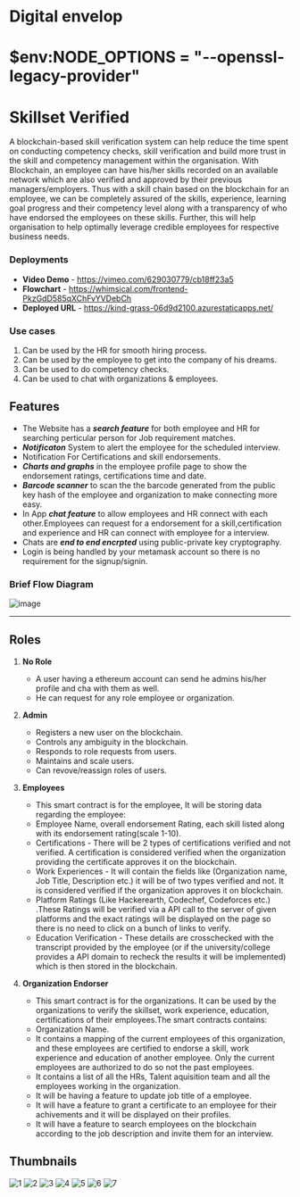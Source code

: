 # Digital envelop
# $env:NODE_OPTIONS = "--openssl-legacy-provider"

# Skillset Verified

A blockchain-based skill verification system can help reduce the time spent on conducting competency checks, skill verification and build more trust in the skill and competency management within the organisation. With Blockchain, an employee can have his/her skills recorded on an available network which are also verified and approved by their previous managers/employers. Thus with a skill chain based on the blockchain for an employee, we can be completely assured of the skills, experience, learning goal progress and their competency level along with a transparency of who have endorsed the employees on these skills. Further, this will help organisation to help optimally leverage credible employees for respective business needs.

### Deployments

- **Video Demo** - https://vimeo.com/629030779/cb18ff23a5
- **Flowchart** - https://whimsical.com/frontend-PkzGdD585qXChFvYVDebCh
- **Deployed URL** - https://kind-grass-06d9d2100.azurestaticapps.net/

### Use cases

1. Can be used by the HR for smooth hiring process.
2. Can be used by the employee to get into the company of his dreams.
3. Can be used to do competency checks.
4. Can be used to chat with organizations & employees.

## Features

- The Website has a _**search feature**_ for both employee and HR for searching perticular person for Job requirement matches.
- _**Notificaton**_ System to alert the employee for the scheduled interview.
- Notification For Certifications and skill endorsements.
- _**Charts and graphs**_ in the employee profile page to show the endorsement ratings, certifications time and date.
- _**Barcode scanner**_ to scan the the barcode generated from the public key hash of the employee and organization to make connecting more easy.
- In App _**chat feature**_ to allow employees and HR connect with each other.Employees can request for a endorsement for a skill,certification and experience and HR can connect with employee for a interview.
- Chats are _**end to end encrpted**_ using public-private key cryptography.
- Login is being handled by your metamask account so there is no requirement for the signup/signin.

### Brief Flow Diagram
![image](https://user-images.githubusercontent.com/64866670/139016957-94d8ff46-c6c8-4c36-97bb-7e75473e3ae3.png)

---

## Roles

1. **No Role**
    - A user having a ethereum account can send he admins his/her profile and cha with them as well.
    - He can request for any role employee or organization.


2. **Admin**
    - Registers a new user on the blockchain.
    - Controls any ambiguity in the blockchain.
    - Responds to role requests from users.
    - Maintains and scale users.
    - Can revove/reassign roles of users.


3. **Employees**
    - This smart contract is for the employee, It will be storing data regarding the employee:
    - Employee Name, overall endorsement Rating, each skill listed along with its endorsement rating(scale 1-10).
    - Certifications - There will be 2 types of certifications verified and not verified. A certification is considered verified when the organization providing the certificate approves it on the blockchain.
    - Work Experiences - It will contain the fields like (Organization name, Job Title, Description etc.) it will be of two types verified and not. It is considered verified if the organization approves it on blockchain.
    - Platform Ratings (Like Hackerearth, Codechef, Codeforces etc.) .These Ratings will be verified via a API call to the server of given platforms and the exact ratings will be displayed on the page so there is no need to click on a bunch of links to verify.
    - Education Verification - These details are crosschecked with the transcript provided by the employee (or if the university/college provides a API domain to recheck the results it will be implemented) which is then stored in the blockchain.



4. **Organization Endorser**
    - This smart contract is for the organizations. It can be used by the organizations to verify the skillset, work experience, education, certifications of their employees.The smart contracts contains:
    - Organization Name.
    - It contains a mapping of the current employees of this organization, and these employees are certified to endorse a skill, work experience and education of another employee. Only the current employees are authorized to do so not the past employees.
    - It contains a list of all the HRs, Talent aquisition team and all the employees working in the organization.
    - It will be having a feature to update job title of a employee.
    - It will have a feature to grant a certificate to an employee for their achivements and it will be displayed on their profiles.
    - It will have a feature to search employees on the blockchain according to the job description and invite them for an interview.

## Thumbnails
![1](https://user-images.githubusercontent.com/64866670/139017444-553f4e7a-b3bd-4e45-b4a9-5d5d6c9a4ff3.png)
![2](https://user-images.githubusercontent.com/64866670/139017530-f4ce07a3-2888-48e4-a7b1-86c5adfbb69d.png)
![3](https://user-images.githubusercontent.com/64866670/139017569-2018caf2-3d14-47c6-bf52-74c066ec57c2.png)
![4](https://user-images.githubusercontent.com/64866670/139017586-0890110f-e538-4627-9190-7eda686afa37.png)
![5](https://user-images.githubusercontent.com/64866670/139017605-a8468e44-6882-4ac7-9466-a2d80c6ab0bd.png)
![6](https://user-images.githubusercontent.com/64866670/139017624-0859fecb-49d3-4f65-99cd-389ba30dda96.png)
![7](https://user-images.githubusercontent.com/64866670/139017487-2c2c31e9-f392-4eb9-a64e-5d773958dc1c.png)



